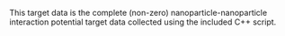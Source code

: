 This target data is the complete (non-zero) nanoparticle-nanoparticle interaction potential target data collected using the included C++ script.
